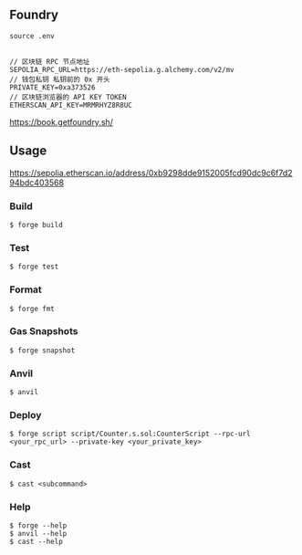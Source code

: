 ## Foundry

```shell
source .env


// 区块链 RPC 节点地址
SEPOLIA_RPC_URL=https://eth-sepolia.g.alchemy.com/v2/mv
// 钱包私钥 私钥前的 0x 开头
PRIVATE_KEY=0xa373526
// 区块链浏览器的 API KEY TOKEN
ETHERSCAN_API_KEY=MRMRHYZ8R8UC
```

https://book.getfoundry.sh/

## Usage
https://sepolia.etherscan.io/address/0xb9298dde9152005fcd90dc9c6f7d294bdc403568

### Build

```shell
$ forge build
```

### Test

```shell
$ forge test
```

### Format

```shell
$ forge fmt
```

### Gas Snapshots

```shell
$ forge snapshot
```

### Anvil

```shell
$ anvil
```

### Deploy

```shell
$ forge script script/Counter.s.sol:CounterScript --rpc-url <your_rpc_url> --private-key <your_private_key>
```

### Cast

```shell
$ cast <subcommand>
```

### Help

```shell
$ forge --help
$ anvil --help
$ cast --help
```
